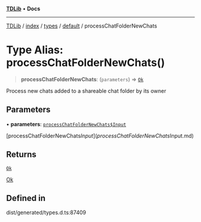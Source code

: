 [**TDLib**](../../../../../../README.md) • **Docs**

***

[TDLib](../../../../../../modules.md) / [index](../../../../../README.md) / [types](../../../README.md) / [default](../README.md) / processChatFolderNewChats

# Type Alias: processChatFolderNewChats()

> **processChatFolderNewChats**: (`parameters`) => [`Ok`](Ok-1.md)

Process new chats added to a shareable chat folder by its owner

## Parameters

• **parameters**: [`processChatFolderNewChats$Input`](processChatFolderNewChats$Input.md)

[processChatFolderNewChats$Input](processChatFolderNewChats$Input.md)

## Returns

[`Ok`](Ok-1.md)

[Ok](Ok-1.md)

## Defined in

dist/generated/types.d.ts:87409

